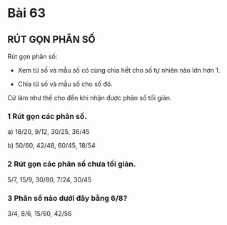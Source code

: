 # Bài 63

## RÚT GỌN PHÂN SỐ

Rút gọn phân số:

- Xem tử số và mẫu số có cùng chia hết cho số tự nhiên nào lớn hơn 1.

- Chia tử số và mẫu số cho số đó.

Cứ làm như thế cho đến khi nhận được phân số tối giản.

### 1 Rút gọn các phân số.
a) 18/20, 9/12, 30/25, 36/45

b) 50/60, 42/48, 60/45, 18/54

### 2 Rút gọn các phân số chưa tối giản.

5/7, 15/9, 30/80, 7/24, 30/45

### 3 Phân số nào dưới đây bằng 6/8?
3/4, 8/6, 15/60, 42/56
